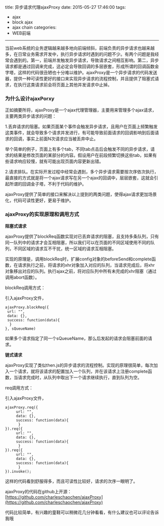 title: 异步请求代理ajaxProxy
date: 2015-05-27 17:46:00
tags:
- ajax
- block ajax
- ajax chain
categories:
- WEB前端

---

当前web系统的业务逻辑越来越多地向前端倾斜，前端负责的异步请求也越来越多，在日常业务需求开发中，执行异步请求时遇到的问题不少。有两个问题是我经常会遇到的。第一，前端并发触发异步请求，导致请求之间相互影响。第二，异步请求都是通过回调来完成，这必定会导致回调的多层嵌套，形成所谓的回调函数金字塔，这样的代码很丑陋也十分难以维护。ajaxProxy是一个异步请求的代码发送器，提供一种可读性更好的接口来实现异步请求的流程控制，并且提供了阻塞式请求，在执行这类请求前会将页面上其他并发请求中止掉。


<!-- more -->


### 为什么设计ajaxPorxy ###


正如摘要所将，ajaxProxy是一个ajax代理管理器，主要用来管理多个ajax请求，主要两类异步请求的问题：

1.丢弃请求的阻塞。如果页面某个事件会触发异步请求，且用户在页面上频繁触发这类事件，就会导致多个请求并发进行，有可能导致前面请求的回调影响到后面请求的回调，事实上前面N次请求应当被丢弃中止。

举个简单的例子，页面上有多个tab，不同tab点击后会触发不同的异步请求，请求的结果是修改页面的某部分的内容。假设用户在前段频繁切换这些tab，如果有些请求响应较慢，就有可能出现页面内容更新出错。

2.请求排队。在实际开发过程中经常会遇到，多个异步请求需要按次序依次执行，最直接的方式就是将一个ajax请求写在另一个ajax的回调中，层层嵌套，这就会引起所谓的回调金子塔，不利于代码的维护。

ajaxProxy提供了简单的接口来解决以上提到的两类问题，使得ajax请求更加场景化，代码可读性更好，更易于维护。



### ajaxProxy的实现原理和调用方式 ###


**阻塞式请求**

ajaxProxy提供了blockReq函数实现对已丢弃请求的阻塞，且支持多条队列，只有同一队列中的请求才会互相阻塞，所以我们可以在页面的不同区域使用不同的队列，不同区域的请求互不干扰，统一区域的请求互相阻塞。

实现的原理是，调用blockReq时，扩展config对象的beforeSend和complete函数，在请求执行之前，将请求的xhr对象加入对应的队列，当请求完成后，将xhr对象移出对应的队列。执行ajax之前，将对应队列中所有未完成的xhr阻塞（通过调用abort函数）。

blockReq调用方式：

引入ajaxProxy文件，

    ajaxProxy.blockReq({
     url: "",
     data: {},
     success: function(data){
      }
	}, sQueueName)

如果多个请求指定了同一个sQueueName，那么后发起的请求会阻塞前面的请求。

**链式请求**

ajaxProxy实现了类似then.js的异步请求的流程控制。实现的原理很简单，每次加入一个请求，就将该请求的配置加入一个队列，并在该请求上注册complete函数，当请求完成时，从队列中取出下一个请求继续执行，直到队列为空。

req调用方式：

引入ajaxProxy文件，

	ajaxProxy.req({
	     url: "",
	     data: {},
	     success: function(data){
	      }
	}).req({
	     url: "",
	     data: {},
	     success: function(data){
	      }
	}).req({
	     url: "",
	     data: {},
	     success: function(data){
	      }
	}).invoke();

这样的代码看到舒服得多，而且可读性比较好，请求的次序一眼明了。

ajaxProxy的代码在github上开源： [https://github.com/charleschaochen/ajaxProxy](https://github.com/charleschaochen/ajaxProxy)

代码比较简单，有兴趣的童鞋可以稍微花几分钟看看，有什么建议也可以评论告诉我哦